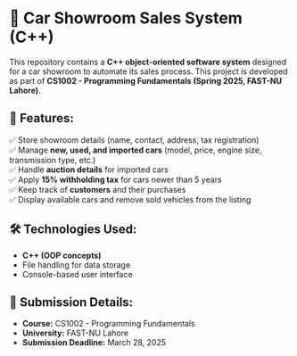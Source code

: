 # 🚗 Car Showroom Sales System (C++)  

This repository contains a **C++ object-oriented software system** designed for a car showroom to automate its sales process. This project is developed as part of **CS1002 - Programming Fundamentals (Spring 2025, FAST-NU Lahore)**.

## 📌 Features:  
✅ Store showroom details (name, contact, address, tax registration)  
✅ Manage **new, used, and imported cars** (model, price, engine size, transmission type, etc.)  
✅ Handle **auction details** for imported cars  
✅ Apply **15% withholding tax** for cars newer than 5 years  
✅ Keep track of **customers** and their purchases  
✅ Display available cars and remove sold vehicles from the listing  

## 🛠️ Technologies Used:  
- **C++ (OOP concepts)**
- File handling for data storage
- Console-based user interface

## 📂 Submission Details:  
- **Course:** CS1002 - Programming Fundamentals  
- **University:** FAST-NU Lahore  
- **Submission Deadline:** March 28, 2025
